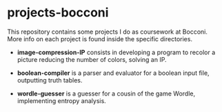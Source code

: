 # projects-bocconi

This repository contains some projects I do as coursework at Bocconi.  
More info on each project is found inside the specific directories.  

- **image-compression-IP** consists in developing a program to recolor a picture reducing the number of colors, solving an IP.  

- **boolean-compiler** is a parser and evaluator for a boolean input file, outputting truth tables. 

- **wordle-guesser** is a guesser for a cousin of the game Wordle, implementing entropy analysis. 

